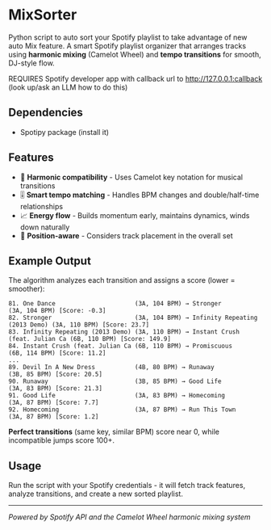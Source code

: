 # MixSorter
Python script to auto sort your Spotify playlist to take advantage of new auto Mix feature.
A smart Spotify playlist organizer that arranges tracks using **harmonic mixing** (Camelot Wheel) and **tempo transitions** for smooth, DJ-style flow.

REQUIRES  Spotify developer app with callback url to http://127.0.0.1:callback
(look up/ask an LLM how to do this)

## Dependencies
- Spotipy package (install it)

## Features

- 🎵 **Harmonic compatibility** - Uses Camelot key notation for musical transitions
- 🎚️ **Smart tempo matching** - Handles BPM changes and double/half-time relationships
- 📈 **Energy flow** - Builds momentum early, maintains dynamics, winds down naturally
- 🔄 **Position-aware** - Considers track placement in the overall set

## Example Output

The algorithm analyzes each transition and assigns a score (lower = smoother):

```
81. One Dance                      (3A, 104 BPM) → Stronger                       (3A, 104 BPM) [Score: -0.3]
82. Stronger                       (3A, 104 BPM) → Infinity Repeating (2013 Demo) (3A, 110 BPM) [Score: 23.7]
83. Infinity Repeating (2013 Demo) (3A, 110 BPM) → Instant Crush (feat. Julian Ca (6B, 110 BPM) [Score: 149.9]
84. Instant Crush (feat. Julian Ca (6B, 110 BPM) → Promiscuous                    (6B, 114 BPM) [Score: 11.2]
...
89. Devil In A New Dress           (4B, 80 BPM) → Runaway                        (3B, 85 BPM) [Score: 20.5]
90. Runaway                        (3B, 85 BPM) → Good Life                      (3A, 83 BPM) [Score: 21.3]
91. Good Life                      (3A, 83 BPM) → Homecoming                     (3A, 87 BPM) [Score: 7.7]
92. Homecoming                     (3A, 87 BPM) → Run This Town                  (3A, 87 BPM) [Score: 1.2]
```

**Perfect transitions** (same key, similar BPM) score near 0, while incompatible jumps score 100+.

## Usage

Run the script with your Spotify credentials - it will fetch track features, analyze transitions, and create a new sorted playlist.

---

*Powered by Spotify API and the Camelot Wheel harmonic mixing system*
